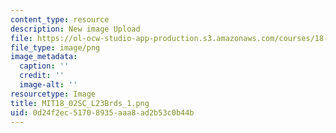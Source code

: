 ```yaml
---
content_type: resource
description: New image Upload
file: https://ol-ocw-studio-app-production.s3.amazonaws.com/courses/18-02sc-multivariable-calculus-fall-2010/0d24f2ec51708935aaa8ad2b53c0b44b_MIT18_02SC_L23Brds_1.png
file_type: image/png
image_metadata:
  caption: ''
  credit: ''
  image-alt: ''
resourcetype: Image
title: MIT18_02SC_L23Brds_1.png
uid: 0d24f2ec-5170-8935-aaa8-ad2b53c0b44b
---
```

